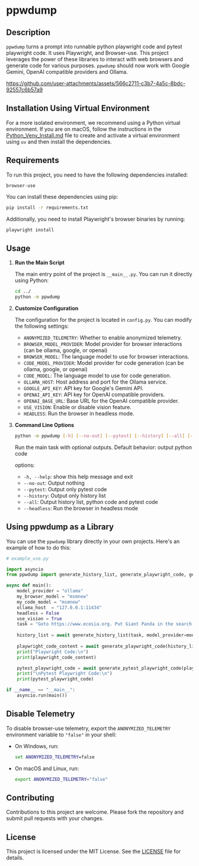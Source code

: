# ppwdump

## Description

`ppwdump` turns a prompt into runnable python playwright code and pytest playwright code. It uses Playwright, and Browser-use. This project leverages the power of these libraries to interact with web browsers and generate code for various purposes. `ppwdump` should now work with Google Gemini, OpenAI compatible providers and Ollama.

https://github.com/user-attachments/assets/566c2711-c3b7-4a5c-8bdc-92557c6b57a9

## Installation Using Virtual Environment

For a more isolated environment, we recommend using a Python virtual environment. If you are on macOS, follow the instructions in the [Python_Venv_Install.md](Python_Venv_Install.md) file to create and activate a virtual environment using `uv` and then install the dependencies.

## Requirements

To run this project, you need to have the following dependencies installed:

```plaintext
browser-use
```

You can install these dependencies using pip:

```bash
pip install -r requirements.txt
```

Additionally, you need to install Playwright's browser binaries by running:

```bash
playwright install
```

## Usage

1. **Run the Main Script**

   The main entry point of the project is `__main__.py`. You can run it directly using Python:

   ```bash
   cd ../
   python -m ppwdump
   ```

2. **Customize Configuration**

   The configuration for the project is located in `config.py`. You can modify the following settings:

   - `ANONYMIZED_TELEMETRY`: Whether to enable anonymized telemetry.
   - `BROWSER_MODEL_PROVIDER`: Model provider for browser interactions (can be ollama, google, or openai) 
   - `BROWSER_MODEL`: The language model to use for browser interactions.
   - `CODE_MODEL_PROVIDER`: Model provider for code generation (can be ollama, google, or openai) 
   - `CODE_MODEL`: The language model to use for code generation.
   - `OLLAMA_HOST`: Host address and port for the Ollama service.
   - `GOOGLE_API_KEY`: API key for Google's Gemini API.
   - `OPENAI_API_KEY`: API key for OpenAI compatible providers.
   - `OPENAI_BASE_URL`: Base URL for the OpenAI compatible provider.
   - `USE_VISION`: Enable or disable vision feature.
   - `HEADLESS`: Run the browser in headless mode.

3. **Command Line Options**

   ```bash
   python -m ppwdump [-h] [--no-out] [--pytest] [--history] [--all] [--headless]
   ```

   Run the main task with optional outputs. Default behavior: output python code

   options:
   - `-h, --help`: show this help message and exit
   - `--no-out`: Output nothing
   - `--pytest`: Output only pytest code
   - `--history`: Output only history list
   - `--all`: Output history list, python code and pytest code
   - `--headless`: Run the browser in headless mode

## Using ppwdump as a Library

You can use the `ppwdump` library directly in your own projects. Here's an example of how to do this:

```python
# example_use.py

import asyncio
from ppwdump import generate_history_list, generate_playwright_code, generate_pytest_playwright_code

async def main():
    model_provider = "ollama"
    my_browser_model = "msmnew"
    my_code_model = "msmnew"
    ollama_host  = "127.0.0.1:11434"
    headless = False
    use_vision = True
    task = "Goto https://www.ecosia.org. Put Giant Panda in the search box. Click on the search button. Click on the link for the Giant Panda Wikipedia page. Finish."
    
    history_list = await generate_history_list(task, model_provider=model_provider, model=my_browser_model, ollama_host=ollama_host, headless=headless,use_vision=use_vision)
    
    playwright_code_content = await generate_playwright_code(history_list, model_provider=model_provider, model=my_code_model, ollama_host=ollama_host)
    print("Playwright Code:\n")
    print(playwright_code_content)

    pytest_playwright_code = await generate_pytest_playwright_code(playwright_code_content, model_provider=model_provider, model=my_code_model, ollama_host=ollama_host)
    print("\nPytest Playwright Code:\n")
    print(pytest_playwright_code)

if __name__ == "__main__":
    asyncio.run(main())
```

## Disable Telemetry

   To disable browser-use telemetry, export the `ANONYMIZED_TELEMETRY` environment variable to `"false"` in your shell:
   - On Windows, run:
     ```cmd
     set ANONYMIZED_TELEMETRY=false
     ```
   - On macOS and Linux, run:
     ```bash
     export ANONYMIZED_TELEMETRY="false"
     ```

## Contributing

Contributions to this project are welcome. Please fork the repository and submit pull requests with your changes.

## License

This project is licensed under the MIT License. See the [LICENSE](License) file for details.